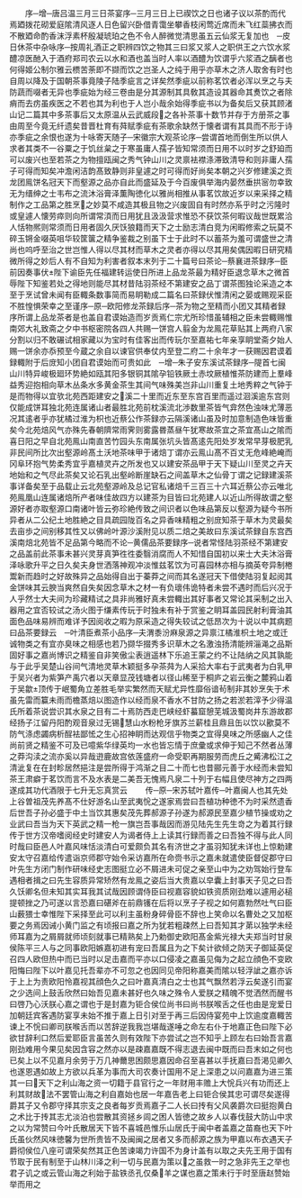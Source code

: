<!-- { "loadSidebar": true } -->
　　序─增─唐吕温三月三日茶宴序─三月三日上已禊饮之日也诸子议以茶酌而代焉廼拨花砌爱庭隂清风逐人日色留兴卧借青霭坐攀香枝闲莺近席而未飞红蘂拂衣而不散廼命酌香沫浮素杯殷凝琥珀之色不令人醉微觉清思虽五云仙浆无复加也　─皮日休茶中杂咏序─按周礼酒正之职辨四饮之物其三曰浆又浆人之职供王之六饮水浆醴凉医酏入于酒府郑司农云以水和酒也盖当时人率以酒醴为饮谓乎六浆酒之醨者也何得姬公制尔雅云槚苦荼即不撷而饮之岂圣人之纯于用乎亦草木之济人取舍有时也自周以降及于国朝茶事竟陵子陆季疵言之详矣然季疵以前称茗饮者必浑以烹之与夫防蔬而啜者无异也季疵始为经三卷由是分其源制其具敎其造设其器命其煑饮之者除痟而去疠虽疾医之不若也其为利也于人岂小哉余始得季疵书以为备矣后又获其顾渚山记二篇其中多茶事后又太原温从云武威段之各补茶事十数节并存于方册茶之事由周至今竟无纤遗矣昔晋杜育有荈赋季疵有茶歌余缺然于懐者谓有其具而不形于诗亦季疵之余恨也遂为十咏寄天随子─宋徽宗大观茶论序─尝谓首地而倒生所以供人求者其类不一谷粟之于饥丝枲之于寒虽庸人孺子皆知常须而日用不以时岁之舒廹而可以废兴也至若茶之为物擅瓯闽之秀气钟山川之灵禀袪襟涤滞致清导和则非庸人孺子可得而知矣冲澹闲洁韵髙致静则非皇遽之时可得而好尚矣本朝之兴岁修建溪之贡龙团鳯饼名冠天下而壑源之品亦自此而盛延及于今百废俱举海内晏然垂拱宻勿幸致无为缙绅之士韦布之流沐浴膏泽薫陶徳化以雅尚相推从事茗饮故近岁以来采择之精制作之工品第之胜烹之妙莫不咸造其极且物之兴废固自有时然亦系乎时之污隆时或皇遽人懐劳瘁则向所谓常湏而日用犹且汲汲营求惟恐不获饮茶何暇议哉世既累洽人恬物熈则常须而日用者固久厌饫狼籍而天下之士励志清白竞为闲暇修索之玩莫不碎玉锵金啜英咀华较筐箧之精争鉴裁之别虽下士于此时不以蓄茶为羞可谓盛世之清尚也呜呼至治之世岂惟人得以尽其材而草木之灵者亦得以尽其用矣偶因暇日研究精微所得之妙后人有不自知为利害者叙本末列于二十篇号曰茶论─蔡襄进茶録序─臣前因奏事伏陛下谕臣先任福建转运使日所进上品龙茶最为精好臣退念草木之微首辱陛下知鉴若处之得地则能尽其材昔陆羽茶经不第建安之品丁谓茶图独论采造之本至于烹试曾未闻有臣輙条数事简而易眀勒成二篇名曰茶録伏惟清闲之晏或赐观采臣不胜惶惧荣幸之至谨序─原─欧阳修龙茶録后序─茶为物之至精而小团又其精者録序所谓上品龙茶者是也盖自君谟始造而岁贡焉仁宗尤所珍惜虽辅相之臣未尝輙赐惟南郊大礼致斋之夕中书枢密院各四人共赐一饼宫人翦金为龙鳯花草贴其上两府八家分割以归不敢碾试相家藏以为宝时有佳客出而传玩尔至嘉祐七年亲享眀堂斋夕始人赐一饼余亦忝预至今蔵之余自以谏官供奉仗内至登二府二十余年才一获赐因君谟着録輙附于后庻知小团自君谟始而可贵如此　─增─朱子安东溪试茶録序─隄首七闽山川特异峻极廻环势絶如瓯其阳多银铜其隂孕铅铁厥土赤坟厥植惟茶防建而上羣峰益秀迎抱相向草木丛条水多黄金茶生其间气味殊美岂非山川重复土地秀粹之气钟于是而物得以宜欤北苑西距建安之溪二十里而近东至东宫百里而遥过洄溪逾东宫则仅能成饼耳独北苑连属诸山者最胜北苑前枕溪流北渉数里茶皆气弇然色浊味尤薄恶况其逺者乎亦犹橘过淮为枳也近蔡公作茶録亦云隔溪诸山虽及时加意制造色味皆重矣今北苑焙风气亦殊先春朝隮常雨霁则雾露昬蒸昼午犹寒故茶宜之茶宜髙山之隂而喜日阳之早自北苑鳯山南直苦竹园头东南属张坑头皆髙逺先阳处岁发常早芽极肥乳非民间所比次出壑源岭髙土沃地茶味甲于诸焙丁谓亦云鳯山髙不百丈无危峰絶崦而冈阜环抱气势柔秀宜乎嘉植灵卉之所发也又以建安茶品甲于天下疑山川至灵之卉天地始和之气尽此茶矣又论石乳出壑岭断崖缺石之间盖草木之仙骨丁谓之记録建溪茶事详备矣至于品载止云北苑壑源岭及总记官私诸焙千三百三十六耳近蔡公亦云唯北苑鳯凰山连属诸焙所产者味佳故四方以建茶为目皆曰北苑建人以近山所得故谓之壑源好者亦取壑源口南诸叶皆云弥珍絶传致之间识者以色味品第反以壑源为疑今书所异者从二公纪土地胜絶之目具疏园陇百名之异香味精粗之别庻知茶于草木为灵最矣去亩歩之间别移其性又以佛岭叶源沙溪附见以质二焙之美故曰东溪试茶録自东宫西溪南焙北苑皆不足品第今略而不论─黄儒品茶要録序─说者常怪陆羽茶经不第建安之品盖前此茶事未甚兴灵芽真笋徃徃委翳消腐而人不知惜自国初以来士大夫沐浴膏泽咏歌升平之日久矣夫身世洒落神观冲淡惟兹茗饮为可喜园林亦相与摘英夸异制棬鬻新而趋时之好故殊异之品始得自出于蓁莽之间而其名遂冠天下借使陆羽复起阅其金饼味其云腴当爽然自失矣因念草木之材一有负瓌伟诡特者未尝不遇时而后兴况于人乎然士大夫间为珍藏精试之具非尚雅好真未尝輙出其好事者又常论其采制之出入器用之宜否较试之汤火图于缣素传玩于时独未有补于赏鉴之眀耳盖园民射利膏油其面色品味易辨而难详予因阅收之暇为原采造之得失较试之低昂次为十说以中其病题曰品茶要録云　─叶清臣煮茶小品序─夫渭黍汾麻泉源之异禀江橘淮枳土地之或迁诚物类之有宜亦臭味之相感也若乃撷华掇秀多识草木之名激浊扬清能辨淄渑之品斯固好事之嘉尚博识之精鉴自非笑傲尘表逍遥林下乐追王蒙之约不让陆纳之风其孰能与于此乎吴楚山谷间气清地灵草木颖挺多孕茶荈为人采拾大率右于武夷者为白乳甲于吴兴者为紫笋产禹穴者以天章显茂钱塘者以径山稀至于桐庐之岩云衡之麓鸦山着于吴歙顶传于岷蜀角立差胜毛举实繁然而天赋尤异性靡俗谙茍制非其妙烹失于术虽先雷而籯未雨而檐蒸焙以图造作以经而泉不香水不甘防之扬之若淤若滓予少得温氏所着茶说尝识其水泉之目有二十焉防西走巴峡经虾蟇窟憩芜城汲蜀岗井东游故郡经扬子江留丹阳酌观音泉过无锡慧山水粉枪牙旗苏兰薪桂且鼎且缶以饮以歠莫不防气涤虑蠲病析酲袪鄙恡之生心招神眀而达观信乎物类之宜得臭味之所感幽人之佳尚前贤之精鉴不可及已噫紫华绿英均一水也皆忘情于庶彚或求伸于知己不然者丛薄之莽沟渎之流亦奚以异哉逰鹿故宫依莲盛府一命受职再期服劳而虎丘之觱沸松江之清泚复在在封畛居然挹注是尝所得于鸿渐之目二十而七也昔郦元善于水经而未尝知茶王肃癖于茗饮而言不及水表是二美吾无愧焉凡泉二十列于右幅且使尽神方之四两遂成其功代酒限于七升无忘真赏云
　　传─原─宋苏轼叶嘉传─叶嘉闽人也其先处上谷曽祖茂先养髙不仕好游名山至武夷恱之遂家焉尝曰吾植功种徳不为时采然遗香后世吾子孙必盛于中土当饮其惠矣茂先葬郝源子孙遂为郝源民至嘉少植节操或劝之业武曰吾当为天下英武之精一枪一旗岂吾事哉因而游见陆先生先生竒之为着其行録传于世方汉帝嗜阅经史时建安人为谒者侍上上读其行録而善之曰吾独不得与此人同时哉曰臣邑人叶嘉风味恬淡清白可爱颇负其名有济世之才虽羽知犹未详也上惊勅建安太守召嘉给传遣诣京师郡守始令采访嘉所在命赍书示之嘉未就遣使臣督促郡守曰叶先生方闭门制作研味经史志图挺立必不屑进未可促之亲至山中为之劝驾始行登车遇相者揖之曰先生容质异常矫然有龙鳯之姿后当大贵嘉以皁囊上封事天子见之曰吾久饫卿名但未知其实耳我其试哉因顾谓侍臣曰视嘉容貌如铁资质刚劲难以遽用必槌提顿挫之乃可遂以言恐嘉曰碪斧在前鼎镬在后将以烹子子视之如何嘉勃然吐气曰臣山薮猥士幸惟陛下采择至此可以利主虽粉身碎骨臣不辞也上笑命以名曹处之又加枢要之务焉因诫小黄门监之有顷报曰嘉之所为犹若粗疎然上曰吾知其才苐以独学未经师耳嘉为之屑屑就师顷刻就事已精熟矣上乃勅御史欧阳髙金紫光禄大夫郑当时甘泉侯陈平三人与之同事欧阳嫉嘉初进有宠曰吾属且为之下矣计欲倾之防天子御延英促召四人欧但热中而已当时以足击嘉而平亦以口侵凌之嘉虽见侮为之起立顔色不变欧阳悔曰陛下以叶嘉见托吾辈亦不可忽之也因同见帝阳称嘉美而隂以轻浮訿之嘉亦诉于上上为责欧阳怜嘉视其顔色久之曰叶嘉真清白之士也其气飘然若浮云矣遂引而宴之少选间上鼓舌欣然曰始吾见嘉未甚好也久味之殊令人爱朕之精魄不觉洒然而醒书曰啓乃心沃朕心嘉之谓也于是封嘉为钜合侯位尚书曰尚书朕喉舌之任也由是宠爱日加朝廷宾客遇防宴享未始不推于嘉上日引对至于再三后因侍宴苑中上饮逾度嘉輙苦谏上不恱曰卿司朕喉舌而以苦辞逆我我岂堪哉遂唾之命左右仆于地嘉正色曰陛下必欲甘辞利口然后爱耶臣言虽苦久则有效陛下亦尝试之岂不知乎上顾左右曰始吾言嘉刚劲难用今果见矣因含容之然亦以是疎嘉嘉既不得志退去闽中既而曰吾末如之何也已矣上以不见嘉月余劳于万几神薾思困颇思嘉因命召至喜甚以手抚嘉曰吾渇见卿久也遂恩遇如故上方欲以兵革为事而大司农奏计国用不足上深患之以问嘉嘉为进三策其一曰天下之利山海之资一切籍于县官行之一年财用丰赡上大恱兵兴有功而还上利其财故法不罢管山海之利自嘉始也居一年嘉告老上曰钜合侯其忠可谓尽矣遂得爵其子又令郡守择其宗支之良者每岁贡焉嘉子二人长曰抟有父风袭爵次曰挺抱黄白之术比于抟其志尤淡泊也尝散其资拯乡闾之困人皆徳之故乡人以春伐鼓大防山中求之以为常赞曰今叶氏散居天下皆不喜城邑惟乐山居氏于闽中者盖嘉之苗裔也天下叶氏虽伙然风味徳馨为世所贵皆不及闽闽之居者又多而郝源之族为甲嘉以布衣遇天子爵彻侯位八座可谓荣矣然其正色苦谏竭力许国不为身计盖有以取之夫先王用于国有节取于民有制至于山林川泽之利一切与民嘉为策以之虽救一时之急非先王之举也君子讥之或云管山海之利始于盐铁丞孔仅桑羊之谋也嘉之策未行于时至唐赵赞始举而用之
